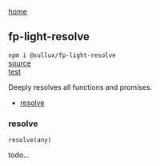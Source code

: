 [home](https://github.com/Sullux/fp-light/blob/master/README.md)

## fp-light-resolve

`npm i @sullux/fp-light-resolve`  
[source](https://github.com/Sullux/fp-light/blob/master/lib/resolve/resolve.js)  
[test](https://github.com/Sullux/fp-light/blob/master/lib/resolve/resolve.spec.js)

Deeply resolves all functions and promises.

* [resolve](#resolve)

### resolve

`resolve(any)`

todo...